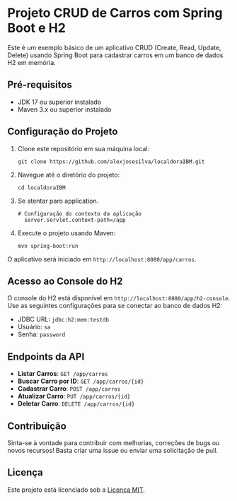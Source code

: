# Projeto CRUD de Carros com Spring Boot e H2

Este é um exemplo básico de um aplicativo CRUD (Create, Read, Update, Delete) usando Spring Boot para cadastrar carros em um banco de dados H2 em memória.

## Pré-requisitos

- JDK 17 ou superior instalado
- Maven 3.x ou superior instalado

## Configuração do Projeto

1. Clone este repositório em sua máquina local:

    ```
    git clone https://github.com/alexjosesilva/localdoraIBM.git
    ```

2. Navegue até o diretório do projeto:

    ```
    cd localdoraIBM
    ```
3. Se atentar paro application.
    ```
    # Configuração do contexto da aplicação
      server.servlet.context-path=/app
    ```

4. Execute o projeto usando Maven:

    ```
    mvn spring-boot:run
    ```

O aplicativo será iniciado em `http://localhost:8080/app/carros`.

## Acesso ao Console do H2

O console do H2 está disponível em `http://localhost:8080/app/h2-console`. Use as seguintes configurações para se conectar ao banco de dados H2:

- JDBC URL: `jdbc:h2:mem:testdb`
- Usuário: `sa`
- Senha: `password`

## Endpoints da API

- **Listar Carros**: `GET /app/carros`
- **Buscar Carro por ID**: `GET /app/carros/{id}`
- **Cadastrar Carro**: `POST /app/carros`
- **Atualizar Carro**: `PUT /app/carros/{id}`
- **Deletar Carro**: `DELETE /app/carros/{id}`

## Contribuição

Sinta-se à vontade para contribuir com melhorias, correções de bugs ou novos recursos! Basta criar uma issue ou enviar uma solicitação de pull.

## Licença

Este projeto está licenciado sob a [Licença MIT](LICENSE).
